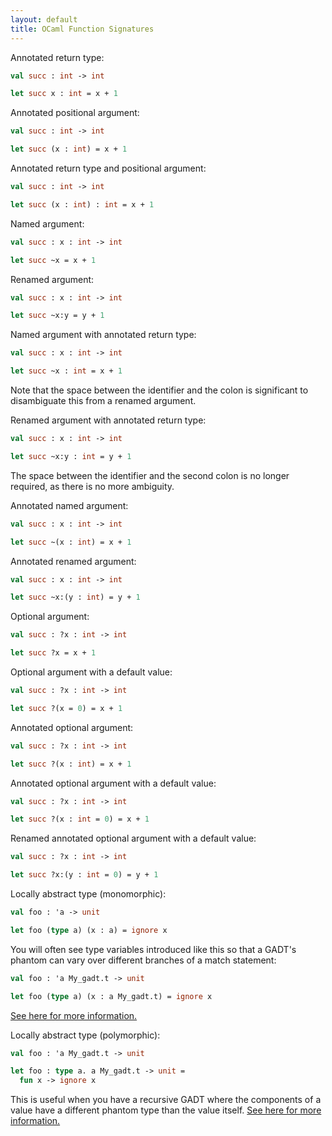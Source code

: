 ```yaml
---
layout: default
title: OCaml Function Signatures
---
```


Annotated return type:

```ocaml
val succ : int -> int

let succ x : int = x + 1
```

Annotated positional argument:

```ocaml
val succ : int -> int

let succ (x : int) = x + 1
```

Annotated return type and positional argument:

```ocaml
val succ : int -> int

let succ (x : int) : int = x + 1
```

Named argument:

```ocaml
val succ : x : int -> int

let succ ~x = x + 1
```

Renamed argument:

```ocaml
val succ : x : int -> int

let succ ~x:y = y + 1
```

Named argument with annotated return type:

```ocaml
val succ : x : int -> int

let succ ~x : int = x + 1
```

Note that the space between the identifier and the colon is significant to
disambiguate this from a renamed argument.

Renamed argument with annotated return type:

```ocaml
val succ : x : int -> int

let succ ~x:y : int = y + 1
```

The space between the identifier and the second colon is no longer required, as
there is no more ambiguity.

Annotated named argument:

```ocaml
val succ : x : int -> int

let succ ~(x : int) = x + 1
```

Annotated renamed argument:

```ocaml
val succ : x : int -> int

let succ ~x:(y : int) = y + 1
```

Optional argument:

```ocaml
val succ : ?x : int -> int

let succ ?x = x + 1
```

Optional argument with a default value:

```ocaml
val succ : ?x : int -> int

let succ ?(x = 0) = x + 1
```

Annotated optional argument:

```ocaml
val succ : ?x : int -> int

let succ ?(x : int) = x + 1
```

Annotated optional argument with a default value:

```ocaml
val succ : ?x : int -> int

let succ ?(x : int = 0) = x + 1
```

Renamed annotated optional argument with a default value:

```ocaml
val succ : ?x : int -> int

let succ ?x:(y : int = 0) = y + 1
```

Locally abstract type (monomorphic):

```ocaml
val foo : 'a -> unit

let foo (type a) (x : a) = ignore x
```

You will often see type variables introduced like this so that a GADT's phantom
can vary over different branches of a match statement:

```ocaml
val foo : 'a My_gadt.t -> unit

let foo (type a) (x : a My_gadt.t) = ignore x
```

[See here for more information.][monomorphic]

Locally abstract type (polymorphic):

```ocaml
val foo : 'a My_gadt.t -> unit

let foo : type a. a My_gadt.t -> unit =
  fun x -> ignore x
```

This is useful when you have a recursive GADT where the components of a value
have a different phantom type than the value
itself. [See here for more information.][polymorphic]

[monomorphic]: https://caml.inria.fr/pub/docs/manual-ocaml/extn.html#sec228
[polymorphic]: https://caml.inria.fr/pub/docs/manual-ocaml/extn.html#s%3Agadts
